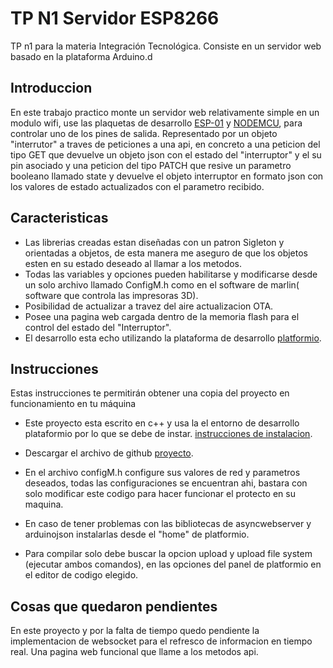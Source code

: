 

# TP N1 Servidor ESP8266

TP n1 para la materia Integración Tecnológica. Consiste en un servidor web basado en la plataforma Arduino.d

## Introduccion
En este trabajo practico monte un servidor web relativamente simple en un modulo wifi, use las plaquetas de desarrollo [ESP-01](https://es.wikipedia.org/wiki/ESP8266) y [NODEMCU](https://es.wikipedia.org/wiki/NodeMCU), para controlar uno de los pines de salida. Representado por un objeto "interrutor" a traves de peticiones a una api, en concreto a una peticion del tipo GET que devuelve un objeto json con el estado del "interruptor" y el su pin asociado y una peticion del tipo PATCH que resive un parametro booleano llamado state y devuelve el objeto interruptor en formato json con los valores de estado actualizados con el parametro recibido.

## Caracteristicas
* Las librerias creadas estan diseñadas con un patron Sigleton y orientadas a objetos, de esta manera me aseguro de que los objetos esten en su estado deseado al llamar a los metodos.
* Todas las variables y opciones pueden habilitarse y modificarse desde un solo archivo llamado ConfigM.h como en el software de marlin( software que controla las impresoras 3D).
* Posibilidad de actualizar a travez del aire actualizacion OTA.
* Posee una pagina web cargada dentro de la memoria flash para el control del estado del "Interruptor".
* El desarrollo esta echo utilizando la plataforma de desarrollo [platformio](https://platformio.org/).



## Instrucciones
Estas instrucciones te permitirán obtener una copia del proyecto en funcionamiento en tu máquina

* Este proyecto esta escrito en c++ y usa la el entorno de desarrollo plataformio por lo que se debe de instar. [instrucciones de instalacion](https://docs.platformio.org/en/latest/what-is-platformio.html).

* Descargar el archivo de github [proyecto](https://github.com/Andres-Fernandez-Caballero/TP_N1_Servidor_ESP8266).

* En el archivo configM.h configure sus valores de red y parametros deseados, todas las configuraciones se encuentran ahi, bastara con solo modificar este codigo para hacer funcionar el protecto en su maquina.

* En caso de tener problemas con las bibliotecas de asyncwebserver y arduinojson instalarlas desde el "home" de platformio.

* Para compilar solo debe buscar la opcion upload y upload file system (ejecutar ambos comandos), en las opciones del panel de platformio en el editor de codigo elegido.

## Cosas que quedaron pendientes
En este proyecto y por la falta de tiempo quedo pendiente la implementacion de websocket para el refresco de informacion en tiempo real. Una pagina web funcional que llame a los metodos api.